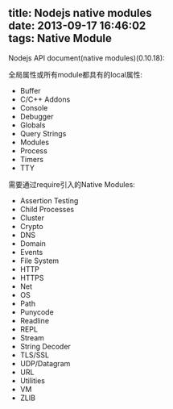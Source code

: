 title: Nodejs native modules  
date: 2013-09-17 16:46:02  
tags:  Native Module
---
Nodejs API document(native modules)(0.10.18):

全局属性或所有module都具有的local属性:

* Buffer
* C/C++ Addons
* Console
* Debugger
* Globals
* Query Strings
* Modules
* Process
* Timers
* TTY

需要通过require引入的Native Modules:

* Assertion Testing
* Child Processes
* Cluster
* Crypto
* DNS
* Domain
* Events
* File System
* HTTP
* HTTPS
* Net
* OS
* Path
* Punycode
* Readline
* REPL
* Stream
* String Decoder
* TLS/SSL
* UDP/Datagram
* URL
* Utilities
* VM
* ZLIB
